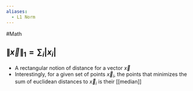 ```yaml
---
aliases:
  - L1 Norm
---
```

#Math 
## $\displaystyle \lVert \vec{x}\rVert_{1}=\sum_{i}\lvert x_{i}\rvert$
* A rectangular notion of distance for a vector $\displaystyle \vec{x}$
* Interestingly, for a given set of points $\displaystyle \vec{x}_{i}$, the points that minimizes the sum of euclidean distances to $\displaystyle \vec{x}_{i}$ is their [[median]]